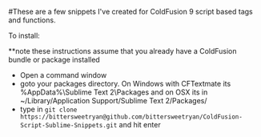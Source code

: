 #These are a few snippets I've created for ColdFusion 9 script based tags and functions.


To install:

**note these instructions assume that you already have a ColdFusion bundle or package installed

* Open a command window
* goto your packages directory.  On Windows with CFTextmate its %AppData%\Sublime Text 2\Packages and on OSX its in ~/Library/Application Support/Sublime Text 2/Packages/
* type in `git clone https://bittersweetryan@github.com/bittersweetryan/ColdFusion-Script-Sublime-Snippets.git` and hit enter

